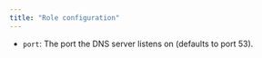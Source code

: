 ```yaml
---
title: "Role configuration"
---
```


- `port`: The port the DNS server listens on (defaults to port 53).
